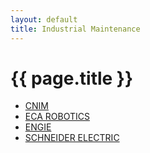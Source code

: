 ```yaml
---
layout: default
title: Industrial Maintenance
---
```


<h1>{{ page.title }}</h1>

* [CNIM](/partners/cnim.html)
* [ECA ROBOTICS](partners/eca-robotics.html)
* [ENGIE](/partners/engie.html)
* [SCHNEIDER ELECTRIC](/partners/schneider-electric.html)